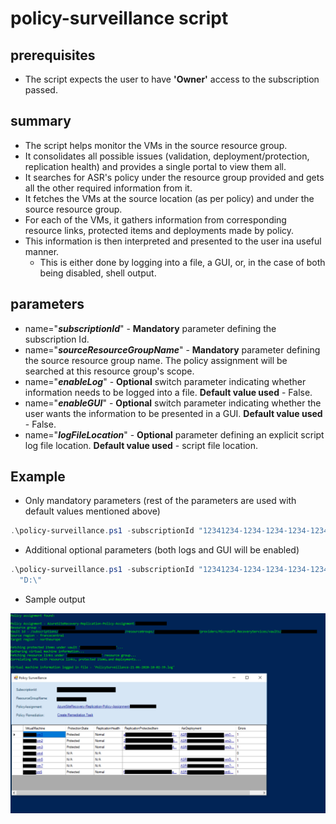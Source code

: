 # policy-surveillance script

## prerequisites

- The script expects the user to have **'Owner'** access to the subscription passed.

## summary

- The script helps monitor the VMs in the source resource group.
- It consolidates all possible issues (validation, deployment/protection, replication health) and provides a single portal to view them all.
- It searches for ASR's policy under the resource group provided and gets all the other required information from it.
- It fetches the VMs at the source location (as per policy) and under the source resource group.
- For each of the VMs, it gathers information from corresponding resource links, protected items and deployments made by policy.
- This information is then interpreted and presented to the user ina useful manner.
  - This is either done by logging into a file, a GUI, or, in the case of both being disabled, shell output.

## parameters

- name="**_subscriptionId_**" - **Mandatory** parameter defining the subscription Id.
- name="**_sourceResourceGroupName_**" - **Mandatory** parameter defining the source resource group name. The policy assignment will be searched at this resource group's scope.
- name="**_enableLog_**" - **Optional** switch parameter indicating whether information needs to be logged into a file. **Default value used** - False.
- name="**_enableGUI_**" - **Optional** switch parameter indicating whether the user wants the information to be presented in a GUI. **Default value used** - False.
- name="**_logFileLocation_**" - **Optional** parameter defining an explicit script log file location. **Default value used** - script file location.

## Example

- Only mandatory parameters (rest of the parameters are used with default values mentioned above)

```powershell
.\policy-surveillance.ps1 -subscriptionId "12341234-1234-1234-1234-123412341234" -sourceResourceGroupName "source-rg"
```

- Additional optional parameters (both logs and GUI will be enabled)

```powershell
.\policy-surveillance.ps1 -subscriptionId "12341234-1234-1234-1234-123412341234" -sourceResourceGroupName "source-rg" -enableGUI -enableLog -LogFileLocation `
  "D:\"
```

- Sample output

![Output Snip](output-snip.PNG)

